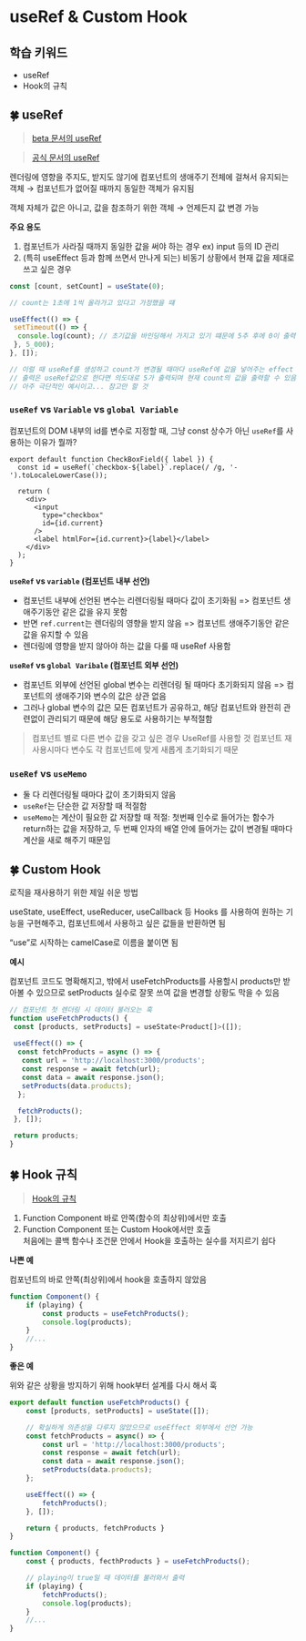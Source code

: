 
# useRef & Custom Hook

## 학습 키워드

- useRef
- Hook의 규칙

## 🍀 useRef

> [beta 문서의 useRef](https://beta.reactjs.org/reference/react/useRef)
>

> [공식 문서의 useRef](https://ko.reactjs.org/docs/hooks-reference.html#useref)
>

렌더링에 영향을 주지도, 받지도 않기에 컴포넌트의 생애주기 전체에 걸쳐서 유지되는 객체 → 컴포넌트가 없어질 때까지 동일한 객체가 유지됨

객체 자체가 값은 아니고, 값을 참조하기 위한 객체 → 언제든지 값 변경 가능

**주요 용도**

1. 컴포넌트가 사라질 때까지 동일한 값을 써야 하는 경우 ex) input 등의 ID 관리
2. (특히 useEffect 등과 함께 쓰면서 만나게 되는) 비동기 상황에서 현재 값을 제대로 쓰고 싶은 경우

```jsx
const [count, setCount] = useState(0);

// count는 1초에 1씩 올라가고 있다고 가정했을 떄

useEffect(() => {
 setTimeout(() => {
  console.log(count); // 초기값을 바인딩해서 가지고 있기 떄문에 5추 후에 0이 출력됨
 }, 5_000);
}, []);

// 이럴 때 useRef를 생성하고 count가 변경될 때마다 useRef에 값을 넣어주는 effect 넣어주고
// 출력은 useRef값으로 한다면 의도대로 5가 출력되며 현재 count의 값을 출력할 수 있음
// 아주 극단적인 예시이고... 참고만 할 것
```

### `useRef` vs `Variable` vs `global Variable`

컴포넌트의 DOM 내부의 id를 변수로 지정할 때, 그냥 const 상수가 아닌 `useRef`를 사용하는 이유가 뭘까?

```tsx
export default function CheckBoxField({ label }) {
  const id = useRef(`checkbox-${label}`.replace(/ /g, '-').toLocaleLowerCase());

  return (
    <div>
      <input
        type="checkbox"
        id={id.current}
      />
      <label htmlFor={id.current}>{label}</label>
    </div>
  );
}
```

**`useRef` vs `variable` (컴포넌트 내부 선언)**

- 컴포넌트 내부에 선언된 변수는 리렌더링될 때마다 값이 초기화됨 => 컴포넌트 생애주기동안 같은 값을 유지 못함
- 반면 `ref.current`는 렌더링의 영향을 받지 않음 => 컴포넌트 생애주기동안 같은 값을 유지할 수 있음
- 렌더링에 영향을 받지 않아야 하는 값을 다룰 때 useRef 사용함

**`useRef` vs `global Varibale` (컴포넌트 외부 선언)**

- 컴포넌트 외부에 선언된 global 변수는 리렌더링 될 때마다 초기화되지 않음 => 컴포넌트의 생애주기와 변수의 값은 상관 없음
- 그러나 global 변수의 값은 모든 컴포넌트가 공유하고, 해당 컴포넌트와 완전히 관련없이 관리되기 때문에 해당 용도로 사용하기는 부적절함

> 컴포넌트 별로 다른 변수 값을 갖고 싶은 경우 UseRef를 사용할 것
> 컴포넌트 재사용시마다 변수도 각 컴포넌트에 맞게 새롭게 초기화되기 때문

### `useRef` vs `useMemo`

- 둘 다 리렌더링될 때마다 값이 초기화되지 않음
- `useRef`는 단순한 값 저장할 때 적절함
- `useMemo`는 계산이 필요한 값 저장할 때 적절: 첫번째 인수로 들어가는 함수가 return하는 값을 저장하고, 두 번째 인자의 배열 안에 들어가는 값이 변경될 때마다 계산을 새로 해주기 때문임

## 🍀 Custom Hook

로직을 재사용하기 위한 제일 쉬운 방법

useState, useEffect, useReducer, useCallback 등 Hooks 를 사용하여 원하는 기능을 구현해주고, 컴포넌트에서 사용하고 싶은 값들을 반환하면 됨

“use”로 시작하는 camelCase로 이름을 붙이면 됨

**예시**

컴포넌트 코드도 명확해지고, 밖에서 useFetchProducts를 사용할시 products만 받아볼 수 있으므로 setProducts 실수로 잘못 쓰여 값을 변경할 상황도 막을 수 있음

```jsx
// 컴포넌트 첫 렌더링 시 데이터 불러오는 훅
function useFetchProducts() {
 const [products, setProducts] = useState<Product[]>([]);
 
 useEffect(() => {
  const fetchProducts = async () => {
   const url = 'http://localhost:3000/products';
   const response = await fetch(url);
   const data = await response.json();
   setProducts(data.products);
  };

  fetchProducts();
 }, []);

 return products;
}
```

## 🍀 Hook 규칙

> [Hook의 규칙](https://ko.reactjs.org/docs/hooks-rules.html)

1. Function Component 바로 안쪽(함수의 최상위)에서만 호출
2. Function Component 또는 Custom Hook에서만 호출  
    처음에는 콜백 함수나 조건문 안에서 Hook을 호출하는 실수를 저지르기 쉽다

**나쁜 예**

컴포넌트의 바로 안쪽(최상위)에서 hook을 호출하지 않았음

```jsx
function Component() {
    if (playing) {
        const products = useFetchProducts();
        console.log(products);
    }
    //...
}
```

**좋은 예**

위와 같은 상황을 방지하기 위해 hook부터 설계를 다시 해서 훅

```jsx
export default function useFetchProducts() {
    const [products, setProducts] = useState([]);

    // 확실하게 의존성을 다루지 않았으므로 useEffect 외부에서 선언 가능
    const fetchProducts = async() => {
        const url = 'http://localhost:3000/products';
        const response = await fetch(url);
        const data = await response.json();
        setProducts(data.products);
    };

    useEffect(() => {
        fetchProducts();
    }, []);

    return { products, fetchProducts }
}

function Component() {
    const { products, fecthProducts } = useFetchProducts();

    // playing이 true일 때 데이터를 불러와서 출력
    if (playing) {
        fetchProducts();
        console.log(products);
    }
    //...
}
